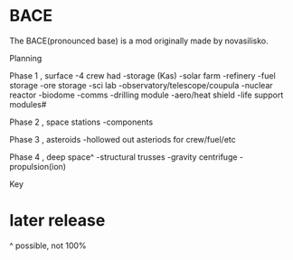 # BACE
The BACE(pronounced base) is a mod originally made by novasilisko. 

Planning 

Phase 1 , surface
-4 crew had
-storage (Kas)
-solar farm
-refinery
-fuel storage 
-ore storage
-sci lab 
-observatory/telescope/coupula
-nuclear reactor
-biodome
-comms
-drilling module 
-aero/heat shield
-life support modules#

Phase 2 , space stations
-components 

Phase 3 , asteroids
-hollowed out asteriods for crew/fuel/etc

Phase 4 , deep space^
-structural trusses
-gravity centrifuge
-propulsion(ion)

Key 
# later release
^ possible, not 100%

